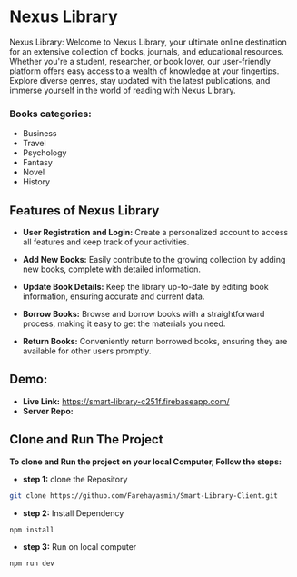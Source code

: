 # Nexus Library

Nexus Library: Welcome to Nexus Library, your ultimate online destination for an extensive collection of books, journals, and educational resources. Whether you're a student, researcher, or book lover, our user-friendly platform offers easy access to a wealth of knowledge at your fingertips. Explore diverse genres, stay updated with the latest publications, and immerse yourself in the world of reading with Nexus Library.

### Books categories:

- Business
- Travel
- Psychology
- Fantasy
- Novel
- History

## Features of Nexus Library

- **User Registration and Login:** Create a personalized account to access all features and keep track of your activities.

- **Add New Books:** Easily contribute to the growing collection by adding new books, complete with detailed information.

- **Update Book Details:** Keep the library up-to-date by editing book information, ensuring accurate and current data.

- **Borrow Books:** Browse and borrow books with a straightforward process, making it easy to get the materials you need.

- **Return Books:** Conveniently return borrowed books, ensuring they are available for other users promptly.

## Demo:

- **Live Link:** https://smart-library-c251f.firebaseapp.com/
- **Server Repo:** 

## Clone and Run The Project

**To clone and Run the project on your local Computer, Follow the steps:**

- **step 1:** clone the Repository

```bash
git clone https://github.com/Farehayasmin/Smart-Library-Client.git
```

- **step 2:** Install Dependency

```bash
npm install
```

- **step 3:** Run on local computer

```bash
npm run dev
```
